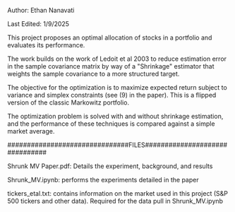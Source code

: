 Author: Ethan Nanavati

Last Edited: 1/9/2025



This project proposes an optimal allocation of stocks in a portfolio and evaluates its performance. 

The work builds on the work of Ledoit et al 2003 to reduce estimation error in the sample covariance matrix by way of a "Shrinkage" estimator that weights the sample covariance to a more structured target.

The objective for the optimization is to maximize expected return subject to variance and simplex constraints (see (9) in the paper). This is a flipped version of the classic Markowitz portfolio.

The optimization problem is solved with and without shrinkage estimation, and the performance of these techniques is compared against a simple market average.


###############################FILES###############################

Shrunk MV Paper.pdf: Details the experiment, background, and results

Shrunk_MV.ipynb: performs the experiments detailed in the paper

tickers_etal.txt: contains information on the market used in this project (S&P 500 tickers and other data). Required for the data pull in Shrunk_MV.ipynb
